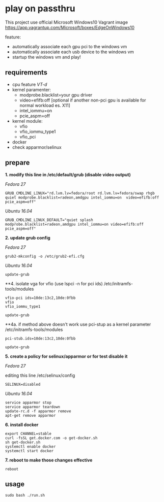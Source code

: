 # play on passthru

This project use official Microsoft Windows10 Vagrant image https://app.vagrantup.com/Microsoft/boxes/EdgeOnWindows10

feature:
- automatically associate each gpu pci to the windows vm
- automatically associate each usb device to the windows vm
- startup the windows vm and play!

## requirements

- cpu feature _VT-d_
- kernel paramenter:
  - modprobe.blacklist=your gpu driver
  - video=efifb:off [optional if another non-pci gpu is available for normal workload es. X11]
  - intel_iommu=on
  - pcie_aspm=off
- kernel module:
  - vfio
  - vfio_iommu_type1
  - vfio_pci
- docker
- check apparmor/selinux

## prepare

**1\. modify this line in /etc/default/grub (disable video output)**  

 _Fedora 27_
```
GRUB_CMDLINE_LINUX="rd.lvm.lv=fedora/root rd.lvm.lv=fedora/swap rhgb quiet modprobe.blacklist=radeon,amdgpu intel_iommu=on  video=efifb:off pcie_aspm=off"
```
_Ubuntu 16.04_
```
GRUB_CMDLINE_LINUX_DEFAULT="quiet splash modprobe.blacklist=radeon,amdgpu intel_iommu=on video=efifb:off pcie_aspm=off"
```

**2\. update grub config**  

_Fedora 27_
```
grub2-mkconfig -o /etc/grub2-efi.cfg
```
_Ubuntu 16.04_
```
update-grub
```

**4\. isolate vga for vfio (use lspci -n for pci ids) /etc/initramfs-tools/modules
```
vfio-pci ids=10de:13c2,10de:0fbb
vfio
vfio_iommu_type1
```
```
update-grub
```
**4a\. if method above doesn't work use pci-stup as a kernel parameter /etc/initramfs-tools/modules

```
pci-stub.ids=10de:13c2,10de:0fbb
```
```
update-grub
```

**5\. create a policy for selinux/apparmor or for test disable it**  

_Fedora 27_  

editing this line /etc/selinux/config
```
SELINUX=disabled
```
_Ubuntu 16.04_
```
service apparmor stop
service apparmor teardown
update-rc.d -f apparmor remove
apt-get remove apparmor
```


**6\. install docker**  
```
export CHANNEL=stable
curl -fsSL get.docker.com -o get-docker.sh
sh get-docker.sh
systemctl enable docker
systemctl start docker
```

**7\. reboot to make those changes effective**  
```
reboot
```

## usage

```
sudo bash ./run.sh
```
